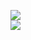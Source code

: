 [![](https://img.shields.io/badge/Made%20With-Github%20Spray-lightgrey.svg?style=for-the-badge&logo=github)](https://github.com/Annihil/github-spray#27510)  
[![](https://i.imgur.com/2DrTn0Z.gif)](https://github.com/Annihil/github-spray)